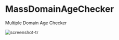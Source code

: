 # MassDomainAgeChecker
Multiple Domain Age Checker


![screenshot-tr](https://github.com/user-attachments/assets/edd9dc57-8927-4ea2-87aa-dfc6a030974b)
